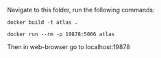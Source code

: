 Navigate to this folder, run the following commands:

`docker build -t atlas .`

`docker run --rm -p 19878:5006 atlas`

Then in web-browser go to localhost:19878
